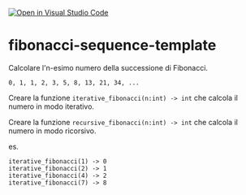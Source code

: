 [![Open in Visual Studio Code](https://classroom.github.com/assets/open-in-vscode-c66648af7eb3fe8bc4f294546bfd86ef473780cde1dea487d3c4ff354943c9ae.svg)](https://classroom.github.com/online_ide?assignment_repo_id=10435853&assignment_repo_type=AssignmentRepo)
# fibonacci-sequence-template

Calcolare l'n-esimo numero della successione di Fibonacci.

```0, 1, 1, 2, 3, 5, 8, 13, 21, 34, ...```

Creare la funzione ```iterative_fibonacci(n:int) -> int``` che calcola il numero in modo iterativo.

Creare la funzione ```recursive_fibonacci(n:int) -> int``` che calcola il numero in modo ricorsivo.

es. 

```
iterative_fibonacci(1) -> 0
iterative_fibonacci(2) -> 1
iterative_fibonacci(4) -> 2
iterative_fibonacci(7) -> 8
```
